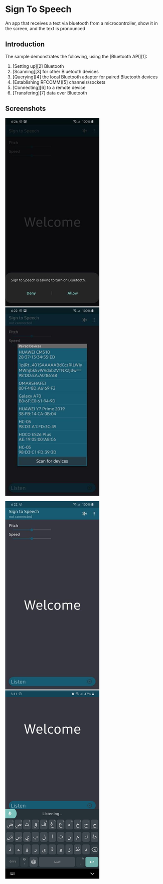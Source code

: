 
Sign To Speech
===================================

An app that receives a text via bluetooth from a microcontroller, show it in the screen, and the text is pronounced

Introduction
------------

The sample demonstrates the following, using the [Bluetooth API][1]:

1. [Setting up][2] Bluetooth
2. [Scanning][3] for other Bluetooth devices
3. [Querying][4] the local Bluetooth adapter for paired Bluetooth devices
4. [Establishing RFCOMM][5] channels/sockets
5. [Connecting][6] to a remote device
6. [Transfering][7] data over Bluetooth

Screenshots
------------

<img src="Screenshots/Screen1.png" width="300" height="600" >   <img src="Screenshots/Screen2.png" width="300" height="600" >

<img src="Screenshots/Screen3.png" width="300" height="600" >   <img src="Screenshots/Screen4.png" width="300" height="600" >
